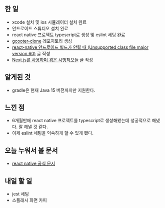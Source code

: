 ## 한 일

- xcode 설치 및 ios 시뮬레이터 설치 완료
- 안드로이드 스튜디오 설치 완료
- react native 프로젝트 typescript로 생성 및 eslint 세팅 완료
- [gcooter-clone](https://github.com/juunini/gcooter-clone) 레포지토리 생성
- [react-native 안드로이드 빌드가 안될 때 (Unsupported class file major version 60)](https://velog.io/@juunini/react-native-%EC%95%88%EB%93%9C%EB%A1%9C%EC%9D%B4%EB%93%9C-%EB%B9%8C%EB%93%9C%EA%B0%80-%EC%95%88%EB%90%A0-%EB%95%8C-Unsupported-class-file-major-version-60) 글 작성
- [Next.js를 사용하며 겪은 시행착오들](https://velog.io/@juunini/Next.js%EB%A5%BC-%EC%82%AC%EC%9A%A9%ED%95%98%EB%A9%B0-%EA%B2%AA%EC%9D%80-%EC%8B%9C%ED%96%89%EC%B0%A9%EC%98%A4%EB%93%A4) 글 작성

## 알게된 것

- gradle은 현재 Java 15 버전까지만 지원한다.

## 느낀 점

- 6개월만에 react native 프로젝트를 typescript로 생성해봤는데 성공적으로 해냈다. 잘 해낼 것 같다.
- 이제 eslint 세팅을 익숙하게 할 수 있게 됐다.

## 오늘 누워서 볼 문서

- [react native 공식 문서](https://reactnative.dev/docs/intro-react-native-components)

## 내일 할 일

- jest 세팅
- 스플래시 화면 카피

